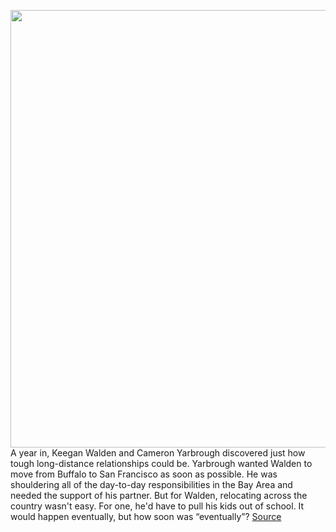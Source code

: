 <img src='https://cdn.vox-cdn.com/thumbor/8bIrWq-kKoficl64Peh8c4ftm3o=/0x0:2040x1360/1200x800/filters:focal(857x517:1183x843)/cdn.vox-cdn.com/uploads/chorus_image/image/66518405/acastro_200317_3942_techMarraigeCounseling_0003.0.jpg' width='700px' /><br/>
A year in, Keegan Walden and Cameron Yarbrough discovered just how tough long-distance relationships could be. Yarbrough wanted Walden to move from Buffalo to San Francisco as soon as possible. He was shouldering all of the day-to-day responsibilities in the Bay Area and needed the support of his partner. But for Walden, relocating across the country wasn't easy. For one, he'd have to pull his kids out of school. It would happen eventually, but how soon was “eventually”?
<a href='https://www.theverge.com/2020/3/18/21183555/co-founder-therapy-counseling-tech-bros-feelings-silicon-valley'> Source <a/>